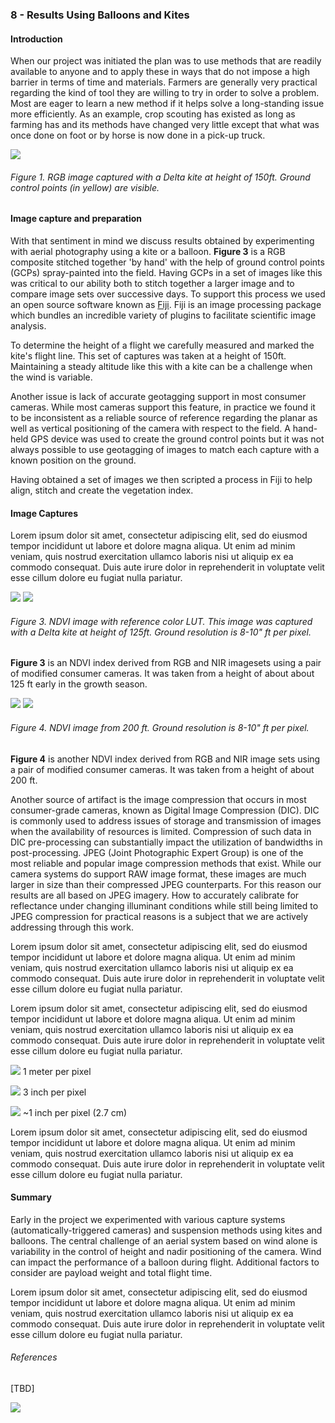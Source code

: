 ### 8 - Results Using Balloons and Kites

#### Introduction

When our project was initiated the plan was to use methods that are readily available to anyone and to apply these in ways that do not impose a high barrier in terms of time and materials. 
Farmers are generally very practical regarding the kind of tool they are willing to try in order to solve a 
problem. Most are eager to learn a new method if it helps solve a long-standing issue more efficiently. As an example, crop 
scouting has existed as long as farming has and its methods have changed very little except that what was once done on foot or 
by horse is now done in a pick-up truck. 

![](img/kite_image_rgb.png)
###### Figure 1. RGB image captured with a Delta kite at height of 150ft. Ground control points (in yellow) are visible.

#### Image capture and preparation

With that sentiment in mind we discuss results obtained by experimenting with aerial photography using a kite or a balloon. 
__Figure 3__ is a RGB composite stitched together 'by hand' with the help of ground control points (GCPs) 
spray-painted into the field. Having GCPs in a set of images like this was critical to our 
ability both to stitch together a larger image and to compare image sets over successive days. To support this
process we used an open source software known as [Fiji](https://fiji.sc/). Fiji is an image processing 
package which bundles an incredible variety of plugins to facilitate scientific image analysis.  

To determine the height of a flight we carefully measured and marked the kite's flight line. This set of 
captures was taken at a height of 150ft. Maintaining a steady altitude like this with a kite can be a challenge when the 
wind is variable. 

Another issue is lack of accurate geotagging support in most consumer cameras. While most cameras support 
this feature, in practice we found it to be inconsistent as a reliable source of reference regarding the planar as well 
as vertical positioning of the camera with respect to the field. A hand-held GPS device was used to create the ground
control points but it was not always possible to use geotagging of images to match each capture with a known position 
on the ground. 

Having obtained a set of images we then scripted a process in Fiji to help align, stitch and create the vegetation index.  
   
#### Image Captures
Lorem ipsum dolor sit amet, consectetur adipiscing elit, sed do eiusmod tempor incididunt ut labore et dolore magna aliqua. Ut enim ad minim veniam, quis nostrud exercitation ullamco laboris nisi ut aliquip ex ea commodo consequat. Duis aute irure dolor in reprehenderit in voluptate velit esse cillum dolore eu fugiat nulla pariatur.

![](img/2016_0513_122_rgb.jpg)
![](img/2016_0513_122_ndvi.jpg)
###### Figure 3. NDVI image with reference color LUT. This image was captured with a Delta kite at height of 125ft. Ground resolution is 8-10" ft per pixel.
__Figure 3__ is an NDVI index derived from RGB and NIR imagesets using a pair of modified consumer cameras. It was taken 
from a height of about about 125 ft early in the growth season.  

![](img/2016_0513_141_rgb.jpg)
![](img/2016_0513_168_ndvi_color.jpg)
###### Figure 4. NDVI image from 200 ft. Ground resolution is 8-10" ft per pixel.
__Figure 4__ is another NDVI index derived from RGB and NIR image sets using a pair of modified consumer cameras. It was taken 
from a height of about 200 ft.   

Another source of artifact is the image compression that occurs in most consumer-grade cameras, known as Digital Image Compression (DIC).  DIC is commonly used to address issues of storage and transmission of images when the availability of resources is limited. Compression of such data in DIC pre-processing can substantially impact the utilization of bandwidths in post-processing.  JPEG (Joint Photographic Expert Group) is one of the most reliable and popular image compression methods that exist. While our camera systems do support RAW image format, these images are much larger in size than their compressed JPEG counterparts. For this reason our results are all based on JPEG imagery. How to accurately calibrate for reflectance under changing illuminant conditions while still being limited to JPEG compression for practical reasons is a subject that we are actively addressing through this work. 

Lorem ipsum dolor sit amet, consectetur adipiscing elit, sed do eiusmod tempor incididunt ut labore et dolore magna aliqua. Ut enim ad minim veniam, quis nostrud exercitation ullamco laboris nisi ut aliquip ex ea commodo consequat. Duis aute irure dolor in reprehenderit in voluptate velit esse cillum dolore eu fugiat nulla pariatur.

Lorem ipsum dolor sit amet, consectetur adipiscing elit, sed do eiusmod tempor incididunt ut labore et dolore magna aliqua. Ut enim ad minim veniam, quis nostrud exercitation ullamco laboris nisi ut aliquip ex ea commodo consequat. Duis aute irure dolor in reprehenderit in voluptate velit esse cillum dolore eu fugiat nulla pariatur.


![](img/1m-resolution.png)
1 meter per pixel

![](img/3in-resolution.png)
3 inch per pixel

![](img/1in-resolution.png)
~1 inch per pixel (2.7 cm)

Lorem ipsum dolor sit amet, consectetur adipiscing elit, sed do eiusmod tempor incididunt ut labore et dolore magna aliqua. Ut enim ad minim veniam, quis nostrud exercitation ullamco laboris nisi ut aliquip ex ea commodo consequat. Duis aute irure dolor in reprehenderit in voluptate velit esse cillum dolore eu fugiat nulla pariatur.

#### Summary

Early in the project we experimented with various capture systems (automatically-triggered cameras) and suspension methods 
using kites and balloons. The central challenge of an aerial system based on wind alone is variability in the 
control of height and nadir positioning of the camera. Wind can impact the performance of a balloon during flight. 
Additional factors to consider are payload weight and total flight time. 

Lorem ipsum dolor sit amet, consectetur adipiscing elit, sed do eiusmod tempor incididunt ut labore et dolore magna aliqua. Ut enim ad minim veniam, quis nostrud exercitation ullamco laboris nisi ut aliquip ex ea commodo consequat. Duis aute irure dolor in reprehenderit in voluptate velit esse cillum dolore eu fugiat nulla pariatur.

###### References

[TBD]

![](img/farmera.png) 